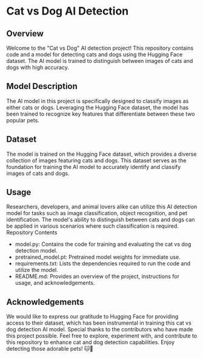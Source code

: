 # Cat vs Dog AI Detection

## Overview

Welcome to the "Cat vs Dog" AI detection project! This repository contains code and a model for detecting cats and dogs using the Hugging Face dataset. The AI model is trained to distinguish between images of cats and dogs with high accuracy.

## Model Description

The AI model in this project is specifically designed to classify images as either cats or dogs. Leveraging the Hugging Face dataset, the model has been trained to recognize key features that differentiate between these two popular pets.

## Dataset

The model is trained on the Hugging Face dataset, which provides a diverse collection of images featuring cats and dogs. This dataset serves as the foundation for training the AI model to accurately identify and classify images of cats and dogs.

## Usage

Researchers, developers, and animal lovers alike can utilize this AI detection model for tasks such as image classification, object recognition, and pet identification. The model's ability to distinguish between cats and dogs can be applied in various scenarios where such classification is required.
Repository Contents

- model.py: Contains the code for training and evaluating the cat vs dog detection model.
- pretrained_model.pt: Pretrained model weights for immediate use.
- requirements.txt: Lists the dependencies required to run the code and utilize the model.
- README.md: Provides an overview of the project, instructions for usage, and acknowledgements.

## Acknowledgements

We would like to express our gratitude to Hugging Face for providing access to their dataset, which has been instrumental in training this cat vs dog detection AI model. Special thanks to the contributors who have made this project possible. Feel free to explore, experiment with, and contribute to this repository to enhance cat and dog detection capabilities. Enjoy detecting those adorable pets! 🐱🐶

